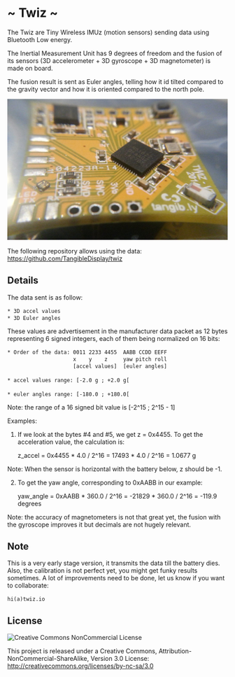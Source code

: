 ~ Twiz ~
=======

The Twiz are Tiny Wireless IMUz (motion sensors) sending data using Bluetooth Low energy.

The Inertial Measurement Unit has 9 degrees of freedom and the fusion of its
sensors (3D accelerometer + 3D gyroscope + 3D magnetometer) is made on board.

The fusion result is sent as Euler angles, telling how it id tilted compared
to the gravity vector and how it is oriented compared to the north pole.

![twiz](https://github.com/TangibleDisplay/twiz-fw/blob/master/doc/twiz.jpg)

The following repository allows using the data:
https://github.com/TangibleDisplay/twiz


Details
-------

The data sent is as follow:

    * 3D accel values
    * 3D Euler angles

These values are advertisement in the manufacturer data packet as 12 bytes
representing 6 signed integers, each of them being normalized on 16 bits:

    * Order of the data: 0011 2233 4455  AABB CCDD EEFF
                         x    y    z     yaw pitch roll
                         [accel values]  [euler angles]

    * accel values range: [-2.0 g ; +2.0 g[

    * euler angles range: [-180.0 ; +180.0[

Note: the range of a 16 signed bit value is [-2^15 ; 2^15 - 1]


Examples:

1) If we look at the bytes #4 and #5, we get z = 0x4455.
To get the acceleration value, the calculation is:

    z_accel = 0x4455 * 4.0 / 2^16
            = 17493  * 4.0 / 2^16
            = 1.0677 g

Note: When the sensor is horizontal with the battery below, z should be -1.


2) To get the yaw angle, corresponding to 0xAABB in our example:

    yaw_angle = 0xAABB * 360.0 / 2^16
              = -21829 * 360.0 / 2^16
              = -119.9 degrees

Note: the accuracy of magnetometers is not that great yet, the fusion with the
gyroscope improves it but decimals are not hugely relevant.


Note
----

This is a very early stage version, it transmits the data till the battery dies.
Also, the calibration is not perfect yet, you might get funky results sometimes.
A lot of improvements need to be done, let us know if you want to collaborate:

    hi(a)twiz.io


License
-------

![Creative Commons NonCommercial License](http://i.creativecommons.org/l/by-nc-sa/3.0/88x31.png)

This project is released under a Creative Commons, Attribution-NonCommercial-ShareAlike, Version 3.0 License:
http://creativecommons.org/licenses/by-nc-sa/3.0
